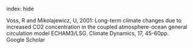 index: hide

<div class="Citation">

  <div class="Citation-body">
    <div class="Citation-text">Voss, R and Mikolajewicz, U, 2001: Long-term climate changes due to increased CO2 concentration in the coupled atmosphere-ocean general circulation model ECHAM3/LSG. <span class="Article-journal">Climate Dynamics, </span><span class="Article-volume">17, </span>45-60pp.</div>
    <div class="Citation-links">
      <div class="CitationLink" data-href="https://scholar.google.com/scholar?q=Long-term+climate+changes+due+to+increased+CO2+concentration+in+the+coupled+atmosphere-ocean+general+circulation+model+ECHAM3%2FLSG">
        <div class="CitationLink-icon CitationLink-Scholar"></div>
        <div class="CitationLink-text">Google Scholar</div>
      </div>
    </div>
  </div>
</div>


<div class="Citation-copy">

</div>